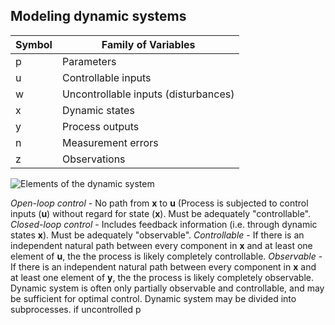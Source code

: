


## Modeling dynamic systems

|Symbol|Family of Variables |
|--|--|
| p | Parameters |
| u | Controllable inputs |
| w | Uncontrollable inputs (disturbances) |
| x | Dynamic states |
| y | Process outputs |
| n | Measurement errors |
| z | Observations |

![Elements of the dynamic system](https://i.imgur.com/0DrXTYH.png)

*Open-loop control* - No path from **x** to **u** (Process is subjected to control inputs (**u**) without regard for state (**x**). Must be adequately "controllable".
*Closed-loop control* - Includes feedback information (i.e. through dynamic states **x**). Must be adequately "observable".
*Controllable* - If there is an independent natural path between every component in **x** and at least one element of **u**, the the process is likely completely controllable.
*Observable* - If there is an independent natural path between every component in **x** and at least one element of **y**, the the process is likely completely observable.
Dynamic system is often only partially observable and controllable, and may be sufficient for optimal control. 
Dynamic system may be divided into subprocesses.
if uncontrolled p
<!--stackedit_data:
eyJoaXN0b3J5IjpbMTkzODgzMTA5OSwxODIzNDQ2ODQxLC04Nz
U5NjY2ODksNzMwOTk4MTE2XX0=
-->